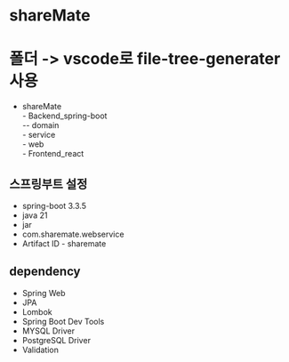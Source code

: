# shareMate

# 폴더  -> vscode로 file-tree-generater 사용
 - shareMate <br>
            - Backend_spring-boot <br>
              -- domain <br>
              - service <br>
              - web <br>
            - Frontend_react <br>

## 스프링부트 설정
 - spring-boot 3.3.5
 - java 21
 - jar
 - com.sharemate.webservice
 - Artifact ID - sharemate

## dependency
 - Spring Web
 - JPA
 - Lombok
 - Spring Boot Dev Tools
 - MYSQL Driver
 - PostgreSQL Driver
 - Validation
